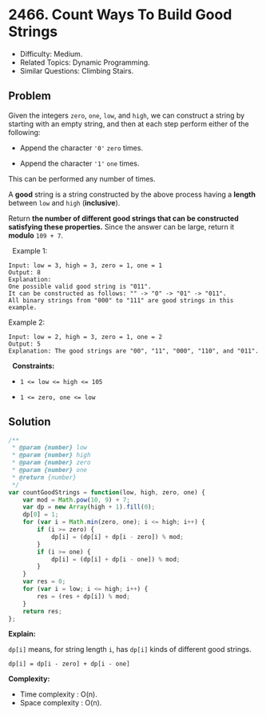 # 2466. Count Ways To Build Good Strings

- Difficulty: Medium.
- Related Topics: Dynamic Programming.
- Similar Questions: Climbing Stairs.

## Problem

Given the integers `zero`, `one`, `low`, and `high`, we can construct a string by starting with an empty string, and then at each step perform either of the following:


	
- Append the character `'0'` `zero` times.
	
- Append the character `'1'` `one` times.


This can be performed any number of times.

A **good** string is a string constructed by the above process having a **length** between `low` and `high` (**inclusive**).

Return **the number of **different** good strings that can be constructed satisfying these properties.** Since the answer can be large, return it **modulo** `109 + 7`.

 
Example 1:

```
Input: low = 3, high = 3, zero = 1, one = 1
Output: 8
Explanation: 
One possible valid good string is "011". 
It can be constructed as follows: "" -> "0" -> "01" -> "011". 
All binary strings from "000" to "111" are good strings in this example.
```

Example 2:

```
Input: low = 2, high = 3, zero = 1, one = 2
Output: 5
Explanation: The good strings are "00", "11", "000", "110", and "011".
```

 
**Constraints:**


	
- `1 <= low <= high <= 105`
	
- `1 <= zero, one <= low`



## Solution

```javascript
/**
 * @param {number} low
 * @param {number} high
 * @param {number} zero
 * @param {number} one
 * @return {number}
 */
var countGoodStrings = function(low, high, zero, one) {
    var mod = Math.pow(10, 9) + 7;
    var dp = new Array(high + 1).fill(0);
    dp[0] = 1;
    for (var i = Math.min(zero, one); i <= high; i++) {
        if (i >= zero) {
            dp[i] = (dp[i] + dp[i - zero]) % mod;
        }
        if (i >= one) {
            dp[i] = (dp[i] + dp[i - one]) % mod;
        }
    }
    var res = 0;
    for (var i = low; i <= high; i++) {
        res = (res + dp[i]) % mod;
    }
    return res;
};
```

**Explain:**

`dp[i]` means, for string length `i`, has `dp[i]` kinds of different good strings.

`dp[i] = dp[i - zero] + dp[i - one]`

**Complexity:**

* Time complexity : O(n).
* Space complexity : O(n).
